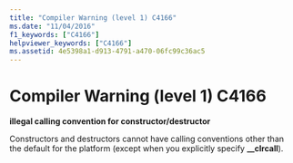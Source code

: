 ```yaml
---
title: "Compiler Warning (level 1) C4166"
ms.date: "11/04/2016"
f1_keywords: ["C4166"]
helpviewer_keywords: ["C4166"]
ms.assetid: 4e5398a1-d913-4791-a470-06fc99c36ac5
---
```

# Compiler Warning (level 1) C4166

**illegal calling convention for constructor/destructor**

Constructors and destructors cannot have calling conventions other than the default for the platform (except when you explicitly specify **__clrcall**).
